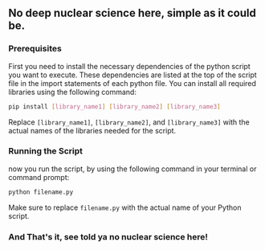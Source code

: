 ## No deep nuclear science here, simple as it could be.

### Prerequisites

First you need to install the necessary dependencies of the python script you want to execute. 
These dependencies are listed at the top of the script file in the import statements of each python file. 
You can install all required libraries using the following command:

```bash
pip install [library_name1] [library_name2] [library_name3]
```

Replace `[library_name1]`, `[library_name2]`, and `[library_name3]` with the actual names of the libraries needed for the script.

### Running the Script

now you run the script, by using the following command in your terminal or command prompt:

```bash
python filename.py
```

Make sure to replace `filename.py` with the actual name of your Python script.

### And That's it, see told ya no nuclear science here!

